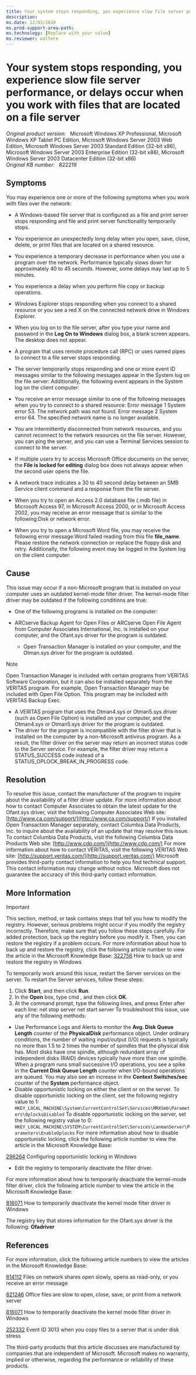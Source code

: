 ```yaml
---
title: Your system stops responding, you experience slow file server performance, or delays occur when you work with files that are located on a file server
description: 
ms.date: 12/03/2020
ms.prod-support-area-path: 
ms.technology: [Replace with your value]
ms.reviewer: waltere
---
```

# Your system stops responding, you experience slow file server performance, or delays occur when you work with files that are located on a file server

_Original product version:_ &nbsp; Microsoft Windows XP Professional, Microsoft Windows XP Tablet PC Edition, Microsoft Windows Server 2003 Web Edition, Microsoft Windows Server 2003 Standard Edition (32-bit x86), Microsoft Windows Server 2003 Enterprise Edition (32-bit x86), Microsoft Windows Server 2003 Datacenter Edition (32-bit x86)  
_Original KB number:_ &nbsp; 822219

## Symptoms

You may experience one or more of the following symptoms when you work with files over the network:

- A Windows-based file server that is configured as a file and print server stops responding and file and print server functionality temporarily stops.
- You experience an unexpectedly long delay when you open, save, close, delete, or print files that are located on a shared resource.
- You experience a temporary decrease in performance when you use a program over the network. Performance typically slows down for approximately 40 to 45 seconds. However, some delays may last up to 5 minutes.

- You experience a delay when you perform file copy or backup operations.
- Windows Explorer stops responding when you connect to a shared resource or you see a red X on the connected network drive in Windows Explorer.
- When you log on to the file server, after you type your name and password in the **Log On to Windows** dialog box, a blank screen appears. The desktop does not appear.
- A program that uses remote procedure call (RPC) or uses named pipes to connect to a file server stops responding.
- The server temporarily stops responding and one or more event ID messages similar to the following messages appear in the System log on the file server: Additionally, the following event appears in the System log on the client computer:
- You receive an error message similar to one of the following messages when you try to connect to a shared resource: Error message 1 System error 53. The network path was not found.
 Error message 2 System error 64. The specified network name is no longer available.

- You are intermittently disconnected from network resources, and you cannot reconnect to the network resources on the file server. However, you can ping the server, and you can use a Terminal Services session to connect to the server.
- If multiple users try to access Microsoft Office documents on the server, the **File is locked for editing** dialog box does not always appear when the second user opens the file.
- A network trace indicates a 30 to 40 second delay between an SMB Service client command and a response from the file server.
- When you try to open an Access 2.0 database file (.mdb file) in Microsoft Access 97, in Microsoft Access 2000, or in Microsoft Access 2002, you may receive an error message that is similar to the following:Disk or network error.

- When you try to open a Microsoft Word file, you may receive the following error message:Word failed reading from this file **file_name**. Please restore the network connection or replace the floppy disk and retry.
Additionally, the following event may be logged in the System log on the client computer:

## Cause

This issue may occur if a non-Microsoft program that is installed on your computer uses an outdated kernel-mode filter driver. The kernel-mode filter driver may be outdated if the following conditions are true:

- One of the following programs is installed on the computer:

- ARCserve Backup Agent for Open Files or ARCserve Open File Agent from Computer Associates International, Inc. is installed on your computer, and the Ofant.sys driver for the program is outdated.
  - Open Transaction Manager is installed on your computer, and the Otman.sys driver for the program is outdated.

> [!NOTE]
> Open Transaction Manager is included with certain programs from VERITAS Software Corporation, but it can also be installed separately from the VERITAS program. For example, Open Transaction Manager may be included with Open File Option. This program may be included with VERITAS Backup Exec.
  - A VERITAS program that uses the Otman4.sys or Otman5.sys driver (such as Open File Option) is installed on your computer, and the Otman4.sys or Otman5.sys driver for the program is outdated.
- The driver for the program is incompatible with the filter driver that is installed on the computer by a non-Microsoft antivirus program. As a result, the filter driver on the server may return an incorrect status code to the Server service. For example, the filter driver may return a STATUS_SUCCESS code instead of a STATUS_OPLOCK_BREAK_IN_PROGRESS code.


## Resolution

To resolve this issue, contact the manufacturer of the program to inquire about the availability of a filter driver update. For more information about how to contact Computer Associates to obtain the latest update for the Ofant.sys driver, visit the following Computer Associates Web site: [http://www.ca.com/support/](http://www.ca.com/support/) 
If you installed Open Transaction Manager separately, contact Columbia Data Products, Inc. to inquire about the availability of an update that may resolve this issue. To contact Columbia Data Products, visit the following Columbia Data Products Web site: [http://www.cdp.com/](http://www.cdp.com/) 
For more information about how to contact VERITAS, visit the following VERITAS Web site: [http://support.veritas.com/](http://support.veritas.com/) 
 Microsoft provides third-party contact information to help you find technical support. This contact information may change without notice. Microsoft does not guarantee the accuracy of this third-party contact information.  

## More Information

> [!IMPORTANT]
> This section, method, or task contains steps that tell you how to modify the registry. However, serious problems might occur if you modify the registry incorrectly. Therefore, make sure that you follow these steps carefully. For added protection, back up the registry before you modify it. Then, you can restore the registry if a problem occurs. For more information about how to back up and restore the registry, click the following article number to view the article in the Microsoft Knowledge Base: [322756](https://support.microsoft.com/help/322756) How to back up and restore the registry in Windows  

To temporarily work around this issue, restart the Server services on the server. To restart the Server services, follow these steps:

1. Click **Start**, and then click
 **Run**.
2. In the **Open** box, type
 cmd , and then click **OK**.
3. At the command prompt, type the following lines, and press Enter after each line: net stop server
net start server 
To troubleshoot this issue, use any of the following methods:

- Use Performance Logs and Alerts to monitor the **Avg. Disk Queue Length** counter of the **PhysicalDisk** performance object. Under ordinary conditions, the number of waiting input/output (I/O) requests is typically no more than 1.5 to 2 times the number of spindles that the physical disk has. Most disks have one spindle, although redundant array of independent disks (RAID) devices typically have more than one spindle. When a program runs small successive I/O operations, you see a spike in the **Current Disk Queue Length** counter when I/O-bound operations are queued. You may also see an increase in the **Context Switches/sec** counter of the **System** performance object.
- Disable opportunistic locking on either the client or on the server. To disable opportunistic locking on the client, set the following registry value to 1: `HKEY_LOCAL_MACHINE\System\CurrentControlSet\Services\MRXSmb\Parameters\OplocksDisabled` 
To disable opportunistic locking on the server, set the following registry value to 0: `HKEY_LOCAL_MACHINE\SYSTEM\CurrentControlSet\Services\LanmanServer\Parameters\EnableOplocks` 
 For more information about how to disable opportunistic locking, click the following article number to view the article in the Microsoft Knowledge Base:

[296264](https://support.microsoft.com/help/296264) Configuring opportunistic locking in Windows  

- Edit the registry to temporarily deactivate the filter driver.

For more information about how to temporarily deactivate the kernel-mode filter driver, click the following article number to view the article in the Microsoft Knowledge Base:

[816071](https://support.microsoft.com/help/816071) How to temporarily deactivate the kernel mode filter driver in Windows  

The registry key that stores information for the Ofant.sys driver is the following: **Ofadriver**  


## References

For more information, click the following article numbers to view the articles in the Microsoft Knowledge Base:

[814112](https://support.microsoft.com/help/814112) Files on network shares open slowly, opens as read-only, or you receive an error message  

[821246](https://support.microsoft.com/help/821246) Office files are slow to open, close, save, or print from a network server  

[816071](https://support.microsoft.com/help/816071) How to temporarily deactivate the kernel mode filter driver in Windows  

[252332](https://support.microsoft.com/help/252332) Event ID 3013 when you copy files to a server that is under disk stress  

The third-party products that this article discusses are manufactured by companies that are independent of Microsoft. Microsoft makes no warranty, implied or otherwise, regarding the performance or reliability of these products.
